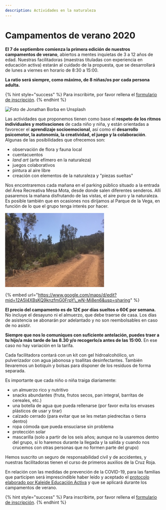```yaml
---
description: Actividades en la naturaleza
---
```


# Campamentos de verano 2020

**El 7 de septiembre comienza la primera edición de nuestros campamentos de verano**, abiertos a mentes inquietas de 3 a 12 años de edad. Nuestras facilitadoras \(maestras tituladas con experiencia en educación activa\) estarán al cuidado de la propuesta, que se desarrollará de lunes a viernes en horario de 8:30 a 15:00. 

**La ratio será siempre, como máximo, de 8 niñas/os por cada persona adulta.**

{% hint style="success" %}
Para inscribirte, por favor rellena el [formulario de inscripción](https://docs.google.com/forms/d/e/1FAIpQLSfo7ufuzX1EEBbOnrfvOM-tTNKkaVICXkk6d7REUms16Wd2Ww/viewform?usp=sf_link).
{% endhint %}

![Foto de Jonathan Borba en Unsplash](.gitbook/assets/jonathan-borba-zfabk1ar5-a-unsplash.jpg)

Las actividades que proponemos tienen como base el **respeto de los ritmos individuales y motivaciones** de cada niño y niña, y están orientadas a favorecer el **aprendizaje socioemocional**, así como el **desarrollo psicomotor, la autonomía, la creatividad, el juego y la colaboración**. Algunas de las posibilidades que ofrecemos son:

* observación de flora y fauna local
* cuentacuentos
* _land art_ \(arte efímero en la naturaleza\)
* juegos colaborativos
* pintura al aire libre
* creación con elementos de la naturaleza y "piezas sueltas"

Nos encontraremos cada mañana en el parking público situado a la entrada del Área Recreativa Mesa Mota,  desde donde salen diferentes senderos. Allí pasaremos la mañana disfrutando de las vistas, el aire puro y la naturaleza. Es posible también que en ocasiones nos dirijamos al Parque de la Vega, en función de lo que el grupo tenga interés por hacer. 

![El corredor ecol&#xF3;gico, uno de los senderos que salen de Mesa Mota. ](.gitbook/assets/image19.jpeg)

{% embed url="https://www.google.com/maps/d/edit?mid=12A5I4XBsKQ9knzfmG0FrpY\_wN-Mi8en6&usp=sharing" %}



**El precio del campamento es de 12€ por días sueltos o 60€ por semana.** No incluye el desayuno ni el almuerzo, que debe traerse de casa. Los días de asistencia se abonarán por adelantado y no son reembolsables en caso de no asistir.

**Siempre que nos lo comuniques con suficiente antelación, puedes traer a tu hijo/a más tarde de las 8.30 y/o recogerlo/a antes de las 15:00.** En ese caso no hay variación en la tarifa.

Cada facilitadora contará con un kit con gel hidroalcohólico, un pulverizador con agua jabonosa y toallitas desinfectantes. También llevaremos un botiquín y bolsas para disponer de los residuos de forma separada.

Es importante que cada niño o niña traiga diariamente:

* un almuerzo rico y nutritivo 
* snacks abundantes \(fruta, frutos secos, pan integral, barritas de cereales, etc.\)
* una botella de agua que pueda rellenarse \(por favor evita los envases plásticos de usar y tirar\)
* calzado cerrado \(para evitar que se les metan piedrecitas o tierra dentro\)
* ropa cómoda que pueda ensuciarse sin problema
* protección solar
* mascarilla \(solo a partir de los seis años; aunque no la usaremos dentro del grupo, sí lo haremos durante la llegada y la salida y cuando nos crucemos con otras personas que no formen parte del grupo\)

Hemos suscrito un seguro de responsabilidad civil y de accidentes, y nuestras facilitadoras tienen el curso de primeros auxilios de la Cruz Roja. 

En relación con las medidas de prevención de la COVID-19, para las familias que participen será imprescindible haber leído y aceptado el [protocolo elaborado por Kaleide Educación Activa](protocolo-para-la-prevencion-de-la-covid-19.md) y que se aplicará durante los campamentos de verano.

{% hint style="success" %}
Para inscribirte, por favor rellena el [formulario de inscripción](https://docs.google.com/forms/d/e/1FAIpQLSfo7ufuzX1EEBbOnrfvOM-tTNKkaVICXkk6d7REUms16Wd2Ww/viewform?usp=sf_link).
{% endhint %}



